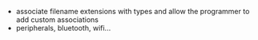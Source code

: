 * associate filename extensions with types and allow the programmer to add custom associations
* peripherals, bluetooth, wifi...